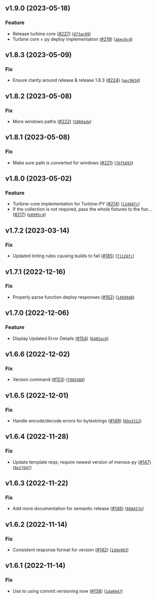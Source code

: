 <!--next-version-placeholder-->

## v1.9.0 (2023-05-18)
### Feature
* Release turbine core ([#227](https://github.com/meroxa/turbine-py/issues/227)) ([`d73ac09`](https://github.com/meroxa/turbine-py/commit/d73ac091f00dfc732dfcbe3c3bb36f2e9b48af68))
* Turbine core + py deploy implementation ([#219](https://github.com/meroxa/turbine-py/issues/219)) ([`abec6c4`](https://github.com/meroxa/turbine-py/commit/abec6c48a4df5c1385928c6f226ad52ee3706c6a))

## v1.8.3 (2023-05-09)
### Fix
* Ensure clarity around release & release 1.8.3 ([#224](https://github.com/meroxa/turbine-py/issues/224)) ([`aec9634`](https://github.com/meroxa/turbine-py/commit/aec9634c28c581b175cd6329188f1732fe6d685e))

## v1.8.2 (2023-05-08)
### Fix
* More windows paths ([#222](https://github.com/meroxa/turbine-py/issues/222)) ([`1060ade`](https://github.com/meroxa/turbine-py/commit/1060adef469fd19341546a21be6cc84037dba4d2))

## v1.8.1 (2023-05-08)
### Fix
* Make sure path is converted for windows ([#221](https://github.com/meroxa/turbine-py/issues/221)) ([`76f5893`](https://github.com/meroxa/turbine-py/commit/76f58937956ce61d7ee0e480b00cf3af776d6795))

## v1.8.0 (2023-05-02)
### Feature
* Turbine-core implementation for Turbine-PY ([#214](https://github.com/meroxa/turbine-py/issues/214)) ([`11468fc`](https://github.com/meroxa/turbine-py/commit/11468fc659a3ba19e9ebf417f883810eb23f343c))
* If the collection is not required, pass the whole fixtures to the fun… ([#217](https://github.com/meroxa/turbine-py/issues/217)) ([`e0995c4`](https://github.com/meroxa/turbine-py/commit/e0995c49c558a83bfc8de4a64bfe61cad3393c5b))

## v1.7.2 (2023-03-14)
### Fix
* Updated linting rules causing builds to fail ([#185](https://github.com/meroxa/turbine-py/issues/185)) ([`71126fc`](https://github.com/meroxa/turbine-py/commit/71126fc8554f77964eae8ecb8fc1c50c98244bd6))

## v1.7.1 (2022-12-16)
### Fix
* Properly parse function deploy responses ([#162](https://github.com/meroxa/turbine-py/issues/162)) ([`149d948`](https://github.com/meroxa/turbine-py/commit/149d948e0b5a47b6f7a680185957b362901ee683))

## v1.7.0 (2022-12-06)
### Feature
* Display Updated Error Details ([#154](https://github.com/meroxa/turbine-py/issues/154)) ([`6405ac6`](https://github.com/meroxa/turbine-py/commit/6405ac6c12f734d37cf037d1d1ea0226838e2296))

## v1.6.6 (2022-12-02)
### Fix
* Version command ([#153](https://github.com/meroxa/turbine-py/issues/153)) ([`f905488`](https://github.com/meroxa/turbine-py/commit/f90548879cda2d8649e64986c158e63c1b56b936))

## v1.6.5 (2022-12-01)
### Fix
* Handle encode/decode errors for bytestrings ([#149](https://github.com/meroxa/turbine-py/issues/149)) ([`89a3312`](https://github.com/meroxa/turbine-py/commit/89a33127dcfab07355f70182d8f6707663028736))

## v1.6.4 (2022-11-28)
### Fix
* Update template reqs; require newest version of meroxa-py ([#147](https://github.com/meroxa/turbine-py/issues/147)) ([`8e2704f`](https://github.com/meroxa/turbine-py/commit/8e2704ffb7bcd48b83422715129409f6eb04d427))

## v1.6.3 (2022-11-22)
### Fix
* Add more documentation for semantic release ([#146](https://github.com/meroxa/turbine-py/issues/146)) ([`608457e`](https://github.com/meroxa/turbine-py/commit/608457ed65318e2ca3cf7967c3381cf5a9131429))

## v1.6.2 (2022-11-14)
### Fix
* Consistent response format for version ([#142](https://github.com/meroxa/turbine-py/issues/142)) ([`1dde903`](https://github.com/meroxa/turbine-py/commit/1dde9030f1f99574d9a0b98d2225f5f5b50bfcf7))

## v1.6.1 (2022-11-14)
### Fix
* Use to using commit versioning now ([#138](https://github.com/meroxa/turbine-py/issues/138)) ([`1da6647`](https://github.com/meroxa/turbine-py/commit/1da6647d82446860f108456666aecb6ba2e4bfdb))
